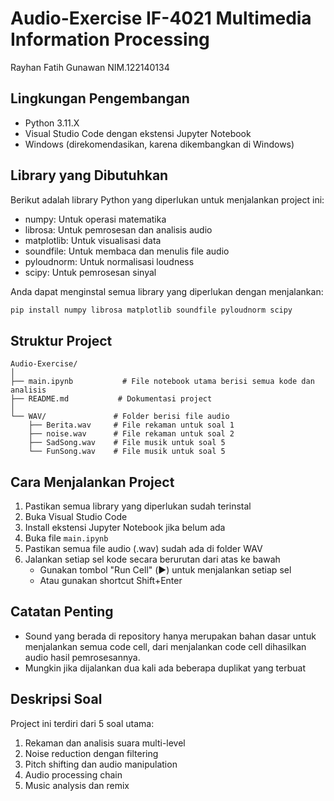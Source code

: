 # Audio-Exercise IF-4021 Multimedia Information Processing
Rayhan Fatih Gunawan
NIM.122140134



## Lingkungan Pengembangan
- Python 3.11.X
- Visual Studio Code dengan ekstensi Jupyter Notebook
- Windows (direkomendasikan, karena dikembangkan di Windows)

## Library yang Dibutuhkan
Berikut adalah library Python yang diperlukan untuk menjalankan project ini:
- numpy: Untuk operasi matematika 
- librosa: Untuk pemrosesan dan analisis audio
- matplotlib: Untuk visualisasi data
- soundfile: Untuk membaca dan menulis file audio
- pyloudnorm: Untuk normalisasi loudness
- scipy: Untuk pemrosesan sinyal

Anda dapat menginstal semua library yang diperlukan dengan menjalankan:
```bash
pip install numpy librosa matplotlib soundfile pyloudnorm scipy
```

## Struktur Project
```
Audio-Exercise/
│
├── main.ipynb           # File notebook utama berisi semua kode dan analisis
├── README.md           # Dokumentasi project
│
└── WAV/               # Folder berisi file audio
    ├── Berita.wav     # File rekaman untuk soal 1
    ├── noise.wav      # File rekaman untuk soal 2
    ├── SadSong.wav    # File musik untuk soal 5
    └── FunSong.wav    # File musik untuk soal 5
```

## Cara Menjalankan Project
1. Pastikan semua library yang diperlukan sudah terinstal
2. Buka Visual Studio Code
3. Install ekstensi Jupyter Notebook jika belum ada
4. Buka file `main.ipynb`
5. Pastikan semua file audio (.wav) sudah ada di folder WAV
6. Jalankan setiap sel kode secara berurutan dari atas ke bawah
   - Gunakan tombol "Run Cell" (▶️) untuk menjalankan setiap sel
   - Atau gunakan shortcut Shift+Enter

## Catatan Penting
- Sound yang berada di repository hanya merupakan bahan dasar untuk menjalankan semua code cell, dari menjalankan code cell dihasilkan audio hasil pemrosesannya. 
- Mungkin jika dijalankan dua kali ada beberapa duplikat yang terbuat

## Deskripsi Soal
Project ini terdiri dari 5 soal utama:
1. Rekaman dan analisis suara multi-level
2. Noise reduction dengan filtering
3. Pitch shifting dan audio manipulation
4. Audio processing chain
5. Music analysis dan remix




